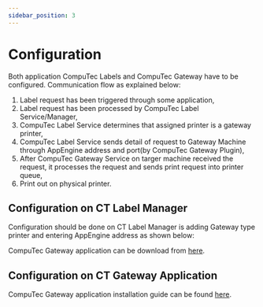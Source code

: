 ```yaml
---
sidebar_position: 3
---
```


# Configuration

Both application CompuTec Labels and CompuTec Gateway have to be configured. Communication flow as explained below:

1. Label request has been triggered through some application,
2. Label request has been processed by CompuTec Label Service/Manager,
3. CompuTec Label Service determines that assigned printer is a gateway printer,
4. CompuTec Label Service sends detail of request to Gateway Machine through AppEngine address and port(by CompuTec Gateway Plugin),
5. After CompuTec Gateway Service on targer machine received the request, it processes the request and sends print request into printer queue,
6. Print out on physical printer.

## Configuration on CT Label Manager

Configuration should be done on CT Label Manager is adding Gateway type printer and entering AppEngine address as shown below:

CompuTec Gateway application can be download from [here](https://computec-docs.pages.dev/pdc/administrator-guide/weight-scales-integration/gateway-service-installation).
<!-- TODO: Replacement above Link to path -->

## Configuration on CT Gateway Application

CompuTec Gateway application installation guide can be found [here](https://computec-docs.pages.dev/pdc/releases/downloads#computec-gateway-service).
<!-- TODO: Replacement above Link to path -->